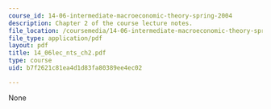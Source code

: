 ```yaml
---
course_id: 14-06-intermediate-macroeconomic-theory-spring-2004
description: Chapter 2 of the course lecture notes.
file_location: /coursemedia/14-06-intermediate-macroeconomic-theory-spring-2004/b7f2621c81ea4d1d83fa80389ee4ec02_14_06lec_nts_ch2.pdf
file_type: application/pdf
layout: pdf
title: 14_06lec_nts_ch2.pdf
type: course
uid: b7f2621c81ea4d1d83fa80389ee4ec02

---
```

None